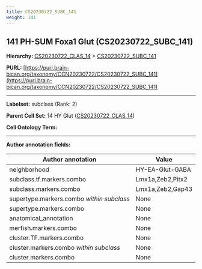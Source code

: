```yaml
---
title: CS20230722_SUBC_141
weight: 141
---
```

## 141 PH-SUM Foxa1 Glut (CS20230722_SUBC_141)
<b>Hierarchy: </b>
[CS20230722_CLAS_14](../CS20230722_CLAS_14) >
[CS20230722_SUBC_141](../CS20230722_SUBC_141)

**PURL:** [https://purl.brain-bican.org/taxonomy/CCN20230722/CS20230722_SUBC_141](https://purl.brain-bican.org/taxonomy/CCN20230722/CS20230722_SUBC_141)

---


**Labelset:** subclass (Rank: 2)

**Parent Cell Set:** 14 HY Glut ([CS20230722_CLAS_14](../CS20230722_CLAS_14))



**Cell Ontology Term:** 

[MARKER GENES.]: #


---

[TRANSFERRED ANNOTATIONS.]: #


[AUTHOR ANNOTATION FIELDS.]: #


**Author annotation fields:**

| Author annotation | Value |
|-------------------|-------|
|neighborhood|HY-EA-Glut-GABA|
|subclass.tf.markers.combo|Lmx1a,Zeb2,Pitx2|
|subclass.markers.combo|Lmx1a,Zeb2,Gap43|
|supertype.markers.combo _within subclass_|None|
|supertype.markers.combo|None|
|anatomical_annotation|None|
|merfish.markers.combo|None|
|cluster.TF.markers.combo|None|
|cluster.markers.combo _within subclass_|None|
|cluster.markers.combo|None|
